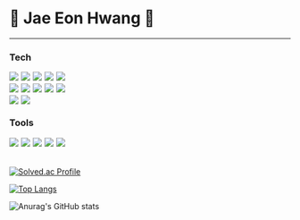<!-- info -->
# :wave: Jae Eon Hwang :wave:

------
<!-- Language logo-->
### Tech
<div style="display: flex; flex-direction: row; margin-bottom: 5px;">
    <img src="https://img.shields.io/badge/Python-3776AB.svg?style=for-the-badge&logo=Python&logoColor=white" style="margin-right: 5px;">
    <img src="https://img.shields.io/badge/Kotlin-7F52FF?style=for-the-badge&logo=Kotlin&logoColor=white" style="margin-right: 5px;">
    <img src="https://img.shields.io/badge/javascript-F7DF1E?style=for-the-badge&logo=javascript&logoColor=black" style="margin-right: 5px;">
    <img src="https://img.shields.io/badge/HTML5-E34F26?style=for-the-badge&logo=HTML5&logoColor=white" style="margin-right: 5px;">
    <img src="https://img.shields.io/badge/CSS3-1572B6?style=for-the-badge&logo=CSS3&logoColor=white" style="margin-right: 5px;">
</div>
<div style="display: flex; flex-direction: row; margin-bottom: 5px;">
    <img src="https://img.shields.io/badge/Django-092E20.svg?style=for-the-badge&logo=Django&logoColor=whit" style="margin-right: 5px;">
    <img src="https://img.shields.io/badge/vue.js-4FC08D?style=for-the-badge&logo=vue.js&logoColor=white" style="margin-right: 5px;">
    <img src="https://img.shields.io/badge/Bootstrap-7952B3.svg?&style=for-the-badge&logo=Bootstrap&logoColor=white" style="margin-right: 5px;">
    <img src="https://img.shields.io/badge/SpringBoot-009639.svg?style=for-the-badge&logo=SpringBoot&logoColor=white" style="margin-right: 5px;">
    <img src="https://img.shields.io/badge/AndroidStudio-3DDC84?style=for-the-badge&logo=AndroidStudio&logoColor=white" style="margin-right: 5px;">
</div>
<div style="display: flex; flex-direction: row; margin-bottom: 5px;">
    <img src="https://img.shields.io/badge/SQLite-003B57.svg?style=for-the-badge&logo=SQLite&logoColor=white" style="margin-right: 5px;">
    <img src="https://img.shields.io/badge/MySQL-4479A1?style=for-the-badge&logo=MySQL&logoColor=white" style="margin-right: 5px;">
</div>

### Tools
<div style="display: flex; flex-direction: row; margin-bottom: 5px;">
    <img src="https://img.shields.io/badge/GitHub-181717.svg?style=for-the-badge&logo=GitHub&logoColor=white" style="margin-right: 5px;">
    <img src="https://img.shields.io/badge/Git-F05032.svg?style=for-the-badge&logo=Git&logoColor=white" style="margin-right: 5px;">
    <img src="https://img.shields.io/badge/Jira-0052CC.svg?style=for-the-badge&logo=Jira&logoColor=white" style="margin-right: 5px;">
    <img src="https://img.shields.io/badge/VisualStudioCode-007ACC.svg?style=for-the-badge&logo=VisualStudioCode&logoColor=white" style="margin-right: 5px;">
    <img src="https://img.shields.io/badge/AmazonEC2-FF9900.svg?style=for-the-badge&logo=AmazonEC2&logoColor=white" style="margin-right: 5px;">
    
</div>
<br>

[![Solved.ac Profile](http://mazassumnida.wtf/api/v2/generate_badge?boj=hju753)](https://solved.ac/hju753)<br/>

<!-- most used language -->
[![Top Langs](https://github-readme-stats.vercel.app/api/top-langs/?username=JaeEonHwang&layout=compact)](https://github.com/delay-100/github-readme-stats) 

<!-- Github Status --> 
![Anurag's GitHub stats](https://github-readme-stats.vercel.app/api?username=JaeEonHwang&show_icons=true&theme=dracula)

<!---
JaeEonHwang/JaeEonHwang is a ✨ special ✨ repository because its `README.md` (this file) appears on your GitHub profile.
You can click the Preview link to take a look at your changes.
--->
